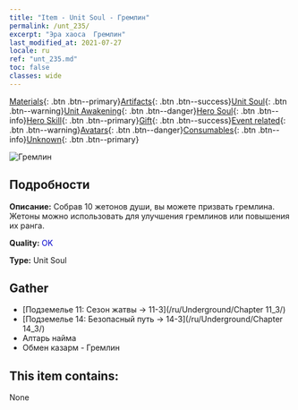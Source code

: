 ```yaml
---
title: "Item - Unit Soul - Гремлин"
permalink: /unt_235/
excerpt: "Эра хаоса  Гремлин"
last_modified_at: 2021-07-27
locale: ru
ref: "unt_235.md"
toc: false
classes: wide
---
```

 [Materials](/ItemsRU/){: .btn .btn--primary}[Artifacts](/ItemsRU/Artifacts/){: .btn .btn--success}[Unit Soul](/ItemsRU/UnitSoul/){: .btn .btn--warning}[Unit Awakening](/ItemsRU/UnitAwakening/){: .btn .btn--danger}[Hero Soul](/ItemsRU/HeroSoul/){: .btn .btn--info}[Hero Skill](/ItemsRU/HeroSkill/){: .btn .btn--primary}[Gift](/ItemsRU/Gift/){: .btn .btn--success}[Event related](/ItemsRU/Events/){: .btn .btn--warning}[Avatars](/ItemsRU/Avatars/){: .btn .btn--danger}[Consumables](/ItemsRU/Consumables/){: .btn .btn--info}[Unknown](/ItemsRU/Unknown/){: .btn .btn--primary}

 ![Гремлин](/images/u/ti_xiaoyaojing.jpg)

## Подробности
 **Описание:** Собрав 10 жетонов души, вы можете призвать гремлина. Жетоны можно использовать для улучшения гремлинов или повышения их ранга.

 **Quality:** <span style="color: #0000CD">OK</span>

 **Type:** Unit Soul

## Gather

*    [Подземелье 11: Сезон жатвы -> 11-3](/ru/Underground/Chapter 11_3/) 
*    [Подземелье 14: Безопасный путь -> 14-3](/ru/Underground/Chapter 14_3/) 
*    Алтарь найма 
*    Обмен казарм - Гремлин 

## This item contains:

  None

